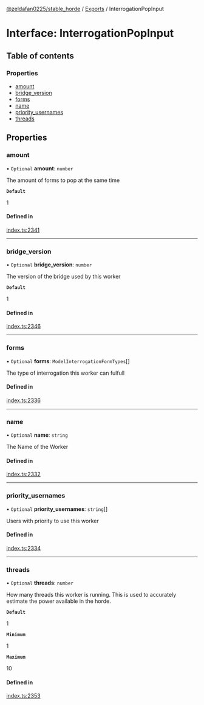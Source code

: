 [@zeldafan0225/stable_horde](../README.md) / [Exports](../modules.md) / InterrogationPopInput

# Interface: InterrogationPopInput

## Table of contents

### Properties

- [amount](InterrogationPopInput.md#amount)
- [bridge\_version](InterrogationPopInput.md#bridge_version)
- [forms](InterrogationPopInput.md#forms)
- [name](InterrogationPopInput.md#name)
- [priority\_usernames](InterrogationPopInput.md#priority_usernames)
- [threads](InterrogationPopInput.md#threads)

## Properties

### amount

• `Optional` **amount**: `number`

The amount of forms to pop at the same time

**`Default`**

1

#### Defined in

[index.ts:2341](https://github.com/ZeldaFan0225/stable_horde/blob/3b7418e/index.ts#L2341)

___

### bridge\_version

• `Optional` **bridge\_version**: `number`

The version of the bridge used by this worker

**`Default`**

1

#### Defined in

[index.ts:2346](https://github.com/ZeldaFan0225/stable_horde/blob/3b7418e/index.ts#L2346)

___

### forms

• `Optional` **forms**: `ModelInterrogationFormTypes`[]

The type of interrogation this worker can fulfull

#### Defined in

[index.ts:2336](https://github.com/ZeldaFan0225/stable_horde/blob/3b7418e/index.ts#L2336)

___

### name

• `Optional` **name**: `string`

The Name of the Worker

#### Defined in

[index.ts:2332](https://github.com/ZeldaFan0225/stable_horde/blob/3b7418e/index.ts#L2332)

___

### priority\_usernames

• `Optional` **priority\_usernames**: `string`[]

Users with priority to use this worker

#### Defined in

[index.ts:2334](https://github.com/ZeldaFan0225/stable_horde/blob/3b7418e/index.ts#L2334)

___

### threads

• `Optional` **threads**: `number`

How many threads this worker is running. This is used to accurately estimate the power available in the horde.

**`Default`**

1

**`Minimum`**

1

**`Maximum`**

10

#### Defined in

[index.ts:2353](https://github.com/ZeldaFan0225/stable_horde/blob/3b7418e/index.ts#L2353)
